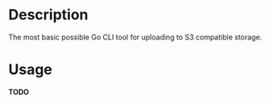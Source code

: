 # Description

The most basic possible Go CLI tool for uploading to S3 compatible storage.

# Usage

__TODO__
